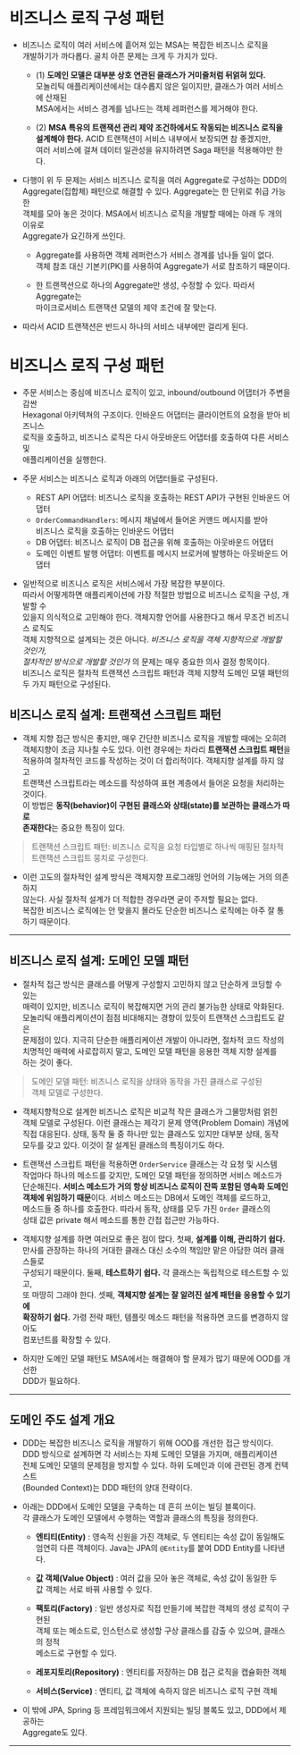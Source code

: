 # 비즈니스 로직 구성 패턴

- 비즈니스 로직이 여러 서비스에 흩어져 있는 MSA는 복잡한 비즈니스 로직을  
  개발하기가 까다롭다. 골치 아픈 문제는 크게 두 가지가 있다.

  - (1) **도메인 모델은 대부분 상호 연관된 클래스가 거미줄처럼 뒤얽혀 있다.**  
    모놀리틱 애플리케이션에서는 대수롭지 않은 일이지만, 클래스가 여러 서비스에 산재된  
    MSA에서는 서비스 경계를 넘나드는 객체 레퍼런스를 제거해야 한다.

  - (2) **MSA 특유의 트랜잭션 관리 제약 조건하에서도 작동되는 비즈니스 로직을**  
    **설계해야 한다.** ACID 트랜잭션이 서비스 내부에서 보장되면 참 좋겠지만,  
    여러 서비스에 걸쳐 데이터 일관성을 유지하려면 Saga 패턴을 적용해야만 한다.

- 다행이 위 두 문제는 서비스 비즈니스 로직을 여러 Aggregate로 구성하는 DDD의  
  Aggregate(집합체) 패턴으로 해결할 수 있다. Aggregate는 한 단위로 취급 가능한  
  객체를 모아 놓은 것이다. MSA에서 비즈니스 로직을 개발할 때에는 아래 두 개의 이유로  
  Aggregate가 요긴하게 쓰인다.

  - Aggregate를 사용하면 객체 레퍼런스가 서비스 경계를 넘나들 일이 없다.  
    객체 참조 대신 기본키(PK)를 사용하여 Aggregate가 서로 참조하기 때문이다.

  - 한 트랜잭션으로 하나의 Aggregate만 생성, 수정할 수 있다. 따라서 Aggregate는  
    마이크로서비스 트랜잭션 모델의 제약 조건에 잘 맞는다.

- 따라서 ACID 트랜잭션은 반드시 하나의 서비스 내부에만 걸리게 된다.

# 비즈니스 로직 구성 패턴

- 주문 서비스는 중심에 비즈니스 로직이 있고, inbound/outbound 어댑터가 주변을 감싼  
  Hexagonal 아키텍쳐의 구조이다. 인바운드 어댑터는 클라이언트의 요청을 받아 비즈니스  
  로직을 호출하고, 비즈니스 로직은 다시 아웃바운드 어댑터를 호출하여 다른 서비스 및  
  애플리케이션을 실행한다.

- 주문 서비스는 비즈니스 로직과 아래의 어댑터들로 구성된다.

  - REST API 어댑터: 비즈니스 로직을 호출하는 REST API가 구현된 인바운드 어댑터
  - `OrderCommandHandlers`: 메시지 채널에서 들어온 커맨드 메시지를 받아  
    비즈니스 로직을 호출하는 인바운드 어댑터
  - DB 어댑터: 비즈니스 로직이 DB 접근을 위해 호출하는 아웃바운드 어댑터
  - 도메인 이벤트 발행 어댑터: 이벤트를 메시지 브로커에 발행하는 아웃바운드 어댑터

- 일반적으로 비즈니스 로직은 서비스에서 가장 복잡한 부분이다.  
  따라서 어떻게하면 애플리케이션에 가장 적절한 방법으로 비즈니스 로직을 구성, 개발할 수  
  있을지 의식적으로 고민해야 한다. 객체지향 언어를 사용한다고 해서 무조건 비즈니스 로직도  
  객체 지향적으로 설계되는 것은 아니다. _비즈니스 로직을 객체 지향적으로 개발할 것인가,_  
  _절차적인 방식으로 개발할 것인가_ 의 문제는 매우 중요한 의사 결정 항목이다.  
  비즈니스 로직은 절차적 트랜잭션 스크립트 패턴과 객체 지향적 도메인 모델 패턴의  
  두 가지 패턴으로 구성된다.

<h2>비즈니스 로직 설계: 트랜잭션 스크립트 패턴</h2>

- 객체 지향 접근 방식은 좋지만, 매우 간단한 비즈니스 로직을 개발할 때에는 오히려  
  객체지향이 조금 지나칠 수도 있다. 이런 경우에는 차라리 **트랜잭션 스크립트 패턴**을  
  적용하여 절차적인 코드를 작성하는 것이 더 합리적이다. 객체지향 설계를 하지 않고  
  트랜잭션 스크립트라는 메소드를 작성하여 표현 계층에서 들어온 요청을 처리하는 것이다.  
  이 방법은 **동작(behavior)이 구현된 클래스와 상태(state)를 보관하는 클래스가 따로**  
  **존재한다**는 중요한 특징이 있다.

> 트랜잭션 스크립트 패턴: 비즈니스 로직을 요청 타입별로 하나씩 매핑된 절차적  
> 트랜잭션 스크립트 뭉치로 구성한다.

- 이런 고도의 절차적인 설계 방식은 객체지향 프로그래밍 언어의 기능에는 거의 의존하지  
  않는다. 사실 절차적 설계가 더 적합한 경우라면 굳이 주저할 필요는 없다.  
  복잡한 비즈니스 로직에는 안 맞을지 몰라도 단순한 비즈니스 로직에는 아주 잘 통하기 때문이다.

<hr/>

<h2>비즈니스 로직 설계: 도메인 모델 패턴</h2>

- 절차적 접근 방식은 클래스를 어떻게 구성할지 고민하지 않고 단순하게 코딩할 수 있는  
  매력이 있지만, 비즈니스 로직이 복잡해지면 거의 관리 불가능한 상태로 악화된다.  
  모놀리틱 애플리케이션이 점점 비대해지는 경향이 있듯이 트랜잭션 스크립트도 같은  
  문제점이 있다. 지극히 단순한 애플리케이션 개발이 아니라면, 절차적 코드 작성의  
  치명적인 매력에 사로잡히지 말고, 도메인 모델 패턴을 응용한 객체 지향 설계를  
  하는 것이 좋다.

> 도메인 모델 패턴: 비즈니스 로직을 상태와 동작을 가진 클래스로 구성된  
> 객체 모델로 구성한다.

- 객체지향적으로 설계한 비즈니스 로직은 비교적 작은 클래스가 그물망처럼 얽힌  
  객체 모델로 구성된다. 이런 클래스는 제각기 문제 영역(Problem Domain) 개념에  
  직접 대응된다. 상태, 동작 둘 중 하나만 있는 클래스도 있지만 대부분 상태, 동작  
  모두를 갖고 있다. 이것이 잘 설계된 클래스의 특징이기도 하다.

- 트랜잭션 스크립트 패턴을 적용하면 `OrderService` 클래스는 각 요청 및 시스템  
  작업마다 하나의 메소드를 갖지만, 도메인 모델 패턴을 정의하면 서비스 메소드가  
  단순해진다. **서비스 메소드가 거의 항상 비즈니스 로직이 잔뜩 포함된 영속화 도메인**  
  **객체에 위임하기 때문**이다. 서비스 메소드는 DB에서 도메인 객체를 로드하고,  
  메소드들 중 하나를 호출한다. 따라서 동작, 상태를 모두 가진 `Order` 클래스의  
  상태 값은 private 해서 메소드를 통한 간접 접근만 가능하다.

- 객체지향 설계를 하면 여러모로 좋은 점이 많다. 첫째, **설계를 이해, 관리하기 쉽다.**  
  만사를 관장하는 하나의 거대한 클래스 대신 소수의 책임만 맡은 아담한 여러 클래스들로  
  구성되기 때문이다. 둘째, **테스트하기 쉽다.** 각 클래스는 독립적으로 테스트할 수 있고,  
  또 마땅히 그래야 한다. 셋째, **객체지향 설계는 잘 알려진 설계 패턴을 응용할 수 있기에**  
  **확장하기 쉽다.** 가령 전략 패턴, 템플릿 메소드 패턴을 적용하면 코드를 변경하지 않아도  
  컴포넌트를 확장할 수 있다.

- 하지만 도메인 모델 패턴도 MSA에서는 해결해야 할 문제가 많기 때문에 OOD를 개선한  
  DDD가 필요하다.

<hr/>

<h2>도메인 주도 설계 개요</h2>

- DDD는 복잡한 비즈니스 로직을 개발하기 위해 OOD를 개선한 접근 방식이다.  
  DDD 방식으로 설계하면 각 서비스는 자체 도메인 모델을 가지며, 애플리케이션  
  전체 도메인 모델의 문제점을 방지할 수 있다. 하위 도메인과 이에 관련된 경계 컨텍스트  
  (Bounded Context)는 DDD 패턴의 양대 전략이다.

- 아래는 DDD에서 도메인 모델을 구축하는 데 흔히 쓰이는 빌딩 블록이다.  
  각 클래스가 도메인 모델에서 수행하는 역할과 클래스의 특징을 정의한다.

  - **엔티티(Entity)** : 영속적 신원을 가진 객체로, 두 엔티티는 속성 값이 동일해도  
    엄연히 다른 객체이다. Java는 JPA의 `@Entity`를 붙여 DDD Entity를 나타낸다.

  - **값 객체(Value Object)** : 여러 값을 모아 놓은 객체로, 속성 값이 동일한 두  
    값 객체는 서로 바꿔 사용할 수 있다.

  - **팩토리(Factory)** : 일반 생성자로 직접 만들기에 복잡한 객체의 생성 로직이 구현된  
    객체 또는 메소드로, 인스턴스로 생성할 구상 클래스를 감출 수 있으며, 클래스의 정적  
    메소드로 구현할 수 있다.

  - **레포지토리(Repository)** : 엔티티를 저장하는 DB 접근 로직을 캡슐화한 객체

  - **서비스(Service)** : 엔티티, 값 객체에 속하지 않은 비즈니스 로직 구현 객체

- 이 밖에 JPA, Spring 등 프레임워크에서 지원되는 빌딩 블록도 있고, DDD에서 제공하는  
  Aggregate도 있다.

<hr/>
